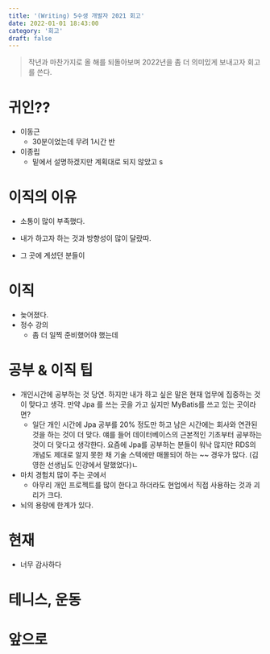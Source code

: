 ```yaml
---
title: '(Writing) 5수생 개발자 2021 회고'
date: 2022-01-01 18:43:00
category: '회고'
draft: false
---
```


> 작년과 마찬가지로 올 해를 되돌아보며 2022년을 좀 더 의미있게 보내고자 회고를 쓴다.

# 귀인??

- 이동근
  - 30분이었는데 무려 1시간 반
- 이종립
  - 밑에서 설명하겠지만 계획대로 되지 않았고 s

# 이직의 이유

- 소통이 많이 부족했다.

- 내가 하고자 하는 것과 방향성이 많이 달랐따.

- 그 곳에 계셨던 분들이

# 이직

- 늦어졌다.
- 정수 강의
  - 좀 더 일찍 준비했어야 했는데

# 공부 & 이직 팁

- 개인시간에 공부하는 것 당연. 하지만 내가 하고 싶은 말은 현재 업무에 집중하는 것이 맞다고 생각. 만약 Jpa 를 쓰는 곳을 가고 싶지만 MyBatis를 쓰고 있는 곳이라면?
  - 일단 개인 시간에 Jpa 공부를 20% 정도만 하고 남은 시간에는 회사와 연관된 것을 하는 것이 더 맞다. 얘를 들어 데이터베이스의 근본적인 기초부터 공부하는 것이 더 맞다고 생각한다. 요즘에 Jpa를 공부하는 분들이 워낙 많지만 RDS의 개념도 제대로 알지 못한 채 기술 스텍에만 매몰되어 하는 ~~ 경우가 많다. (김영한 선생님도 인강에서 말했었다)ㄴ
- 마치 경험치 많이 주는 곳에서
  - 아무리 개인 프로젝트를 많이 한다고 하더라도 현업에서 직접 사용하는 것과 괴리가 크다.
- 뇌의 용량에 한계가 있다.

# 현재

- 너무 감사하다

# 테니스, 운동

# 앞으로

